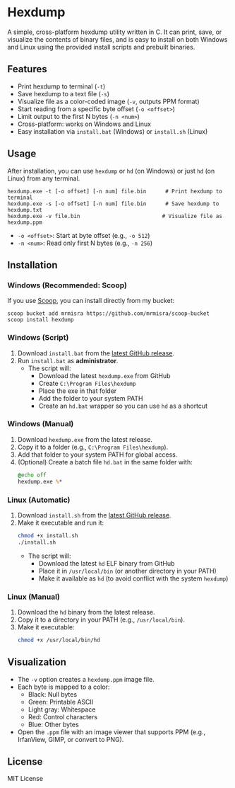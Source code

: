 

# Hexdump

A simple, cross-platform hexdump utility written in C. It can print, save, or visualize the contents of binary files, and is easy to install on both Windows and Linux using the provided install scripts and prebuilt binaries.

## Features
- Print hexdump to terminal (`-t`)
- Save hexdump to a text file (`-s`)
- Visualize file as a color-coded image (`-v`, outputs PPM format)
- Start reading from a specific byte offset (`-o <offset>`)
- Limit output to the first N bytes (`-n <num>`)
- Cross-platform: works on Windows and Linux
- Easy installation via `install.bat` (Windows) or `install.sh` (Linux)

## Usage


After installation, you can use `hexdump` or `hd` (on Windows) or just `hd` (on Linux) from any terminal.

```
hexdump.exe -t [-o offset] [-n num] file.bin      # Print hexdump to terminal
hexdump.exe -s [-o offset] [-n num] file.bin      # Save hexdump to hexdump.txt
hexdump.exe -v file.bin                          # Visualize file as hexdump.ppm
```

- `-o <offset>`: Start at byte offset (e.g., `-o 512`)
- `-n <num>`: Read only first N bytes (e.g., `-n 256`)


## Installation

### Windows (Recommended: Scoop)
If you use [Scoop](https://scoop.sh/), you can install directly from my bucket:

```
scoop bucket add mrmisra https://github.com/mrmisra/scoop-bucket
scoop install hexdump
```

### Windows (Script)
1. Download `install.bat` from the [latest GitHub release](https://github.com/mrmisra/hexdump/releases/latest).
2. Run `install.bat` as **administrator**.
   - The script will:
     - Download the latest `hexdump.exe` from GitHub
     - Create `C:\Program Files\hexdump`
     - Place the exe in that folder
     - Add the folder to your system PATH
     - Create an `hd.bat` wrapper so you can use `hd` as a shortcut

### Windows (Manual)
1. Download `hexdump.exe` from the latest release.
2. Copy it to a folder (e.g., `C:\Program Files\hexdump`).
3. Add that folder to your system PATH for global access.
4. (Optional) Create a batch file `hd.bat` in the same folder with:
   ```bat
   @echo off
   hexdump.exe %*
   ```

### Linux (Automatic)
1. Download `install.sh` from the [latest GitHub release](https://github.com/mrmisra/hexdump/releases/latest).
2. Make it executable and run it:
   ```sh
   chmod +x install.sh
   ./install.sh
   ```
   - The script will:
     - Download the latest `hd` ELF binary from GitHub
     - Place it in `/usr/local/bin` (or another directory in your PATH)
     - Make it available as `hd` (to avoid conflict with the system `hexdump`)

### Linux (Manual)
1. Download the `hd` binary from the latest release.
2. Copy it to a directory in your PATH (e.g., `/usr/local/bin`).
3. Make it executable:
   ```sh
   chmod +x /usr/local/bin/hd
   ```

## Visualization
- The `-v` option creates a `hexdump.ppm` image file.
- Each byte is mapped to a color:
  - Black: Null bytes
  - Green: Printable ASCII
  - Light gray: Whitespace
  - Red: Control characters
  - Blue: Other bytes
- Open the `.ppm` file with an image viewer that supports PPM (e.g., IrfanView, GIMP, or convert to PNG).

## License
MIT License
